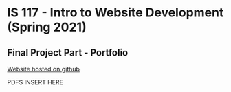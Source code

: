 # IS 117 - Intro to Website Development (Spring 2021)

## Final Project Part - Portfolio


[Website hosted on github](https://kevnramos.github.io//)

PDFS INSERT HERE